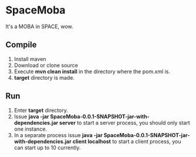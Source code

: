 # SpaceMoba
It's a MOBA in SPACE, wow.

## Compile
1. Install maven
2. Download or clone source
3. Execute **mvn clean install** in the directory where the pom.xml is.
4. **target** directory is made.

## Run
1. Enter **target** directory.
2. Issue **java -jar SpaceMoba-0.0.1-SNAPSHOT-jar-with-dependencies.jar server** to start a server process, you should only start one instance.
3. In a separate process issue **java -jar SpaceMoba-0.0.1-SNAPSHOT-jar-with-dependencies.jar client localhost** to start a client process, you can start up to 10 currently.
